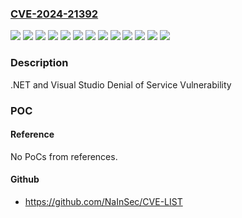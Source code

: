 ### [CVE-2024-21392](https://cve.mitre.org/cgi-bin/cvename.cgi?name=CVE-2024-21392)
![](https://img.shields.io/static/v1?label=Product&message=.NET%207.0&color=blue)
![](https://img.shields.io/static/v1?label=Product&message=.NET%208.0&color=blue)
![](https://img.shields.io/static/v1?label=Product&message=Microsoft%20Visual%20Studio%202022%20version%2017.4&color=blue)
![](https://img.shields.io/static/v1?label=Product&message=Microsoft%20Visual%20Studio%202022%20version%2017.6&color=blue)
![](https://img.shields.io/static/v1?label=Product&message=Microsoft%20Visual%20Studio%202022%20version%2017.8&color=blue)
![](https://img.shields.io/static/v1?label=Product&message=Microsoft%20Visual%20Studio%202022%20version%2017.9&color=blue)
![](https://img.shields.io/static/v1?label=Version&message=1.0.0%3C%208.0.3%20&color=brighgreen)
![](https://img.shields.io/static/v1?label=Version&message=17.0%3C%2017.9.3%20&color=brighgreen)
![](https://img.shields.io/static/v1?label=Version&message=17.4.0%3C%2017.4.17%20&color=brighgreen)
![](https://img.shields.io/static/v1?label=Version&message=17.6.0%3C%2017.6.13%20&color=brighgreen)
![](https://img.shields.io/static/v1?label=Version&message=17.8.0%3C%2017.8.8%20&color=brighgreen)
![](https://img.shields.io/static/v1?label=Version&message=7.0.0%3C%207.0.17%20&color=brighgreen)
![](https://img.shields.io/static/v1?label=Vulnerability&message=CWE-400%3A%20Uncontrolled%20Resource%20Consumption&color=brighgreen)

### Description

.NET and Visual Studio Denial of Service Vulnerability

### POC

#### Reference
No PoCs from references.

#### Github
- https://github.com/NaInSec/CVE-LIST

